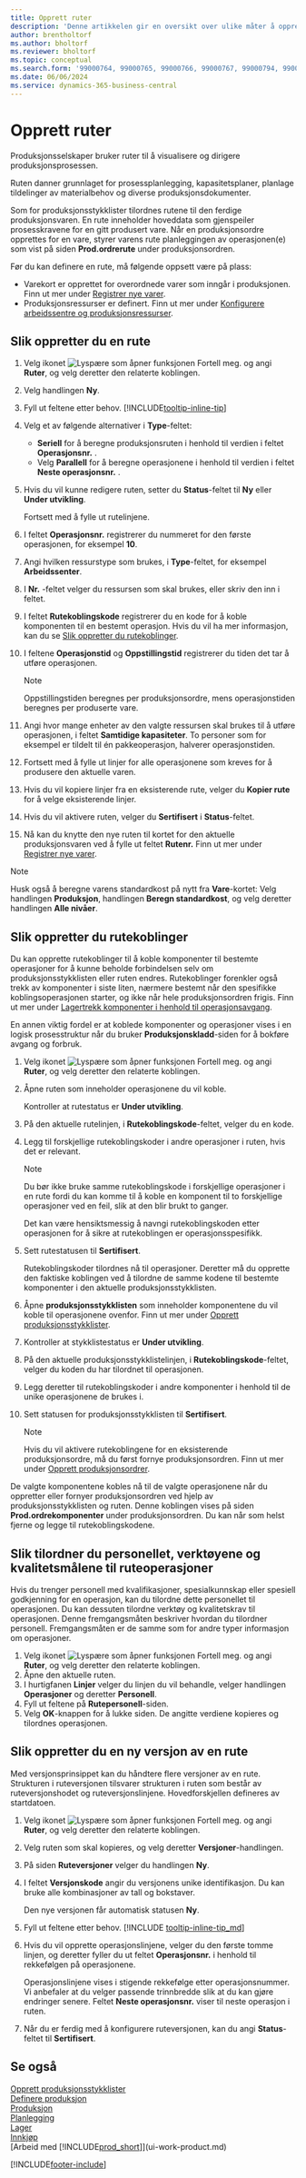 ```yaml
---
title: Opprett ruter
description: 'Denne artikkelen gir en oversikt over ulike måter å opprette ruter på, inkludert nødvendige krav og hvordan du oppretter rutekoblinger.'
author: brentholtorf
ms.author: bholtorf
ms.reviewer: bholtorf
ms.topic: conceptual
ms.search.form: '99000764, 99000765, 99000766, 99000767, 99000794, 99000796, 99000798, 99000806, 99000808, 99000810, 99000817, 99000834, 99000835, 99000836, 99000837, 99000840, 99000841, 99000844, 99000845'
ms.date: 06/06/2024
ms.service: dynamics-365-business-central
---
```

# <a name="create-routings"></a>Opprett ruter

Produksjonsselskaper bruker ruter til å visualisere og dirigere produksjonsprosessen.

Ruten danner grunnlaget for prosessplanlegging, kapasitetsplaner, planlage tildelinger av materialbehov og diverse produksjonsdokumenter.  

Som for produksjonsstykklister tilordnes rutene til den ferdige produksjonsvaren. En rute inneholder hoveddata som gjenspeiler prosesskravene for en gitt produsert vare. Når en produksjonsordre opprettes for en vare, styrer varens rute planleggingen av operasjonen(e) som vist på siden **Prod.ordrerute** under produksjonsordren.  

Før du kan definere en rute, må følgende oppsett være på plass:  

- Varekort er opprettet for overordnede varer som inngår i produksjonen. Finn ut mer under [Registrer nye varer](inventory-how-register-new-items.md).
- Produksjonsressurser er definert. Finn ut mer under [Konfigurere arbeidssentre og produksjonsressurser](production-how-to-set-up-work-and-machine-centers.md).

## <a name="to-create-a-routing"></a>Slik oppretter du en rute

1. Velg ikonet ![Lyspære som åpner funksjonen Fortell meg.](media/ui-search/search_small.png "Fortell hva du vil gjøre") og angi **Ruter**, og velg deretter den relaterte koblingen.  
2. Velg handlingen **Ny**.  
3. Fyll ut feltene etter behov. [!INCLUDE[tooltip-inline-tip](includes/tooltip-inline-tip_md.md)]
4. Velg et av følgende alternativer i **Type**-feltet:
   - **Seriell** for å beregne produksjonsruten i henhold til verdien i feltet **Operasjonsnr.** .  
   - Velg **Parallell** for å beregne operasjonene i henhold til verdien i feltet **Neste operasjonsnr.** .  
5. Hvis du vil kunne redigere ruten, setter du **Status**-feltet til **Ny** eller **Under utvikling**.  

    Fortsett med å fylle ut rutelinjene.
6. I feltet **Operasjonsnr.** registrerer du nummeret for den første operasjonen, for eksempel  **10**.  
7. Angi hvilken ressurstype som brukes, i **Type**-feltet, for eksempel **Arbeidssenter**.  
8. I **Nr.** -feltet velger du ressursen som skal brukes, eller skriv den inn i feltet.  
9. I feltet **Rutekoblingskode** registrerer du en kode for å koble komponenten til en bestemt operasjon. Hvis du vil ha mer informasjon, kan du se [Slik oppretter du rutekoblinger](production-how-to-create-routings.md#to-create-routing-links).
10. I feltene **Operasjonstid** og **Oppstillingstid** registrerer du tiden det tar å utføre operasjonen.

     > [!NOTE]
     > Oppstillingstiden beregnes per produksjonsordre, mens operasjonstiden beregnes per produserte vare.  

11. Angi hvor mange enheter av den valgte ressursen skal brukes til å utføre operasjonen, i feltet **Samtidige kapasiteter**. To personer som for eksempel er tildelt til én pakkeoperasjon, halverer operasjonstiden.  
12. Fortsett med å fylle ut linjer for alle operasjonene som kreves for å produsere den aktuelle varen.  
13. Hvis du vil kopiere linjer fra en eksisterende rute, velger du **Kopier rute** for å velge eksisterende linjer.  
14. Hvis du vil aktivere ruten, velger du **Sertifisert** i **Status**-feltet.  
15. Nå kan du knytte den nye ruten til kortet for den aktuelle produksjonsvaren ved å fylle ut feltet **Rutenr.** Finn ut mer under [Registrer nye varer](inventory-how-register-new-items.md).  

> [!NOTE]  
> Husk også å beregne varens standardkost på nytt fra **Vare**-kortet: Velg handlingen **Produksjon**, handlingen **Beregn standardkost**, og velg deretter handlingen **Alle nivåer**.  

## <a name="to-create-routing-links"></a>Slik oppretter du rutekoblinger

Du kan opprette rutekoblinger til å koble komponenter til bestemte operasjoner for å kunne beholde forbindelsen selv om produksjonsstykklisten eller ruten endres. Rutekoblinger forenkler også trekk av komponenter i siste liten, nærmere bestemt når den spesifikke koblingsoperasjonen starter, og ikke når hele produksjonsordren frigis. Finn ut mer under [Lagertrekk komponenter i henhold til operasjonsavgang](production-how-to-flush-components-according-to-operation-output.md).  

En annen viktig fordel er at koblede komponenter og operasjoner vises i en logisk prosesstruktur når du bruker **Produksjonskladd**-siden for å bokføre avgang og forbruk.  

1. Velg ikonet ![Lyspære som åpner funksjonen Fortell meg.](media/ui-search/search_small.png "Fortell hva du vil gjøre") og angi **Ruter**, og velg deretter den relaterte koblingen.  
2. Åpne ruten som inneholder operasjonene du vil koble.  

    Kontroller at rutestatus er **Under utvikling**.  

3. På den aktuelle rutelinjen, i **Rutekoblingskode**-feltet, velger du en kode.  
4. Legg til forskjellige rutekoblingskoder i andre operasjoner i ruten, hvis det er relevant.  

    > [!NOTE]  
    > Du bør ikke bruke samme rutekoblingskode i forskjellige operasjoner i en rute fordi du kan komme til å koble en komponent til to forskjellige operasjoner ved en feil, slik at den blir brukt to ganger.  
    >
    > Det kan være hensiktsmessig å navngi rutekoblingskoden etter operasjonen for å sikre at rutekoblingen er operasjonsspesifikk.

5. Sett rutestatusen til **Sertifisert**.  

    Rutekoblingskoder tilordnes nå til operasjoner. Deretter må du opprette den faktiske koblingen ved å tilordne de samme kodene til bestemte komponenter i den aktuelle produksjonsstykklisten.  

6. Åpne **produksjonsstykklisten** som inneholder komponentene du vil koble til operasjonene ovenfor. Finn ut mer under [Opprett produksjonsstykklister](production-how-to-create-production-boms.md).
7. Kontroller at stykklistestatus er **Under utvikling**.  
8. På den aktuelle produksjonsstykklistelinjen, i **Rutekoblingskode**-feltet, velger du koden du har tilordnet til operasjonen.  
9. Legg deretter til rutekoblingskoder i andre komponenter i henhold til de unike operasjonene de brukes i.  
10. Sett statusen for produksjonsstykklisten til **Sertifisert**.  

    > [!NOTE]  
    > Hvis du vil aktivere rutekoblingene for en eksisterende produksjonsordre, må du først fornye produksjonsordren. Finn ut mer under [Opprett produksjonsordrer](production-how-to-create-production-orders.md).  

De valgte komponentene kobles nå til de valgte operasjonene når du oppretter eller fornyer produksjonsordren ved hjelp av produksjonsstykklisten og ruten. Denne koblingen vises på siden **Prod.ordrekomponenter** under produksjonsordren. Du kan når som helst fjerne og legge til rutekoblingskodene.

## <a name="to-assign-personnel-tools-and-quality-measures-to-routing-operations"></a>Slik tilordner du personellet, verktøyene og kvalitetsmålene til ruteoperasjoner

Hvis du trenger personell med kvalifikasjoner, spesialkunnskap eller spesiell godkjenning for en operasjon, kan du tilordne dette personellet til operasjonen. Du kan dessuten tilordne verktøy og kvalitetskrav til operasjonen. Denne fremgangsmåten beskriver hvordan du tilordner personell. Fremgangsmåten er de samme som for andre typer informasjon om operasjoner.

1. Velg ikonet ![Lyspære som åpner funksjonen Fortell meg.](media/ui-search/search_small.png "Fortell hva du vil gjøre") og angi **Ruter**, og velg deretter den relaterte koblingen.  
2. Åpne den aktuelle ruten.  
3. I hurtigfanen **Linjer** velger du linjen du vil behandle, velger handlingen **Operasjoner** og deretter **Personell**.  
4. Fyll ut feltene på **Rutepersonell**-siden.  
5. Velg **OK**-knappen for å lukke siden. De angitte verdiene kopieres og tilordnes operasjonen.  

## <a name="to-create-a-new-version-of-a-routing"></a>Slik oppretter du en ny versjon av en rute

Med versjonsprinsippet kan du håndtere flere versjoner av en rute. Strukturen i ruteversjonen tilsvarer strukturen i ruten som består av ruteversjonshodet og ruteversjonslinjene. Hovedforskjellen defineres av startdatoen.  

1. Velg ikonet ![Lyspære som åpner funksjonen Fortell meg.](media/ui-search/search_small.png "Fortell hva du vil gjøre") og angi **Ruter**, og velg deretter den relaterte koblingen.  
2. Velg ruten som skal kopieres, og velg deretter **Versjoner**-handlingen.  
3. På siden **Ruteversjoner** velger du handlingen **Ny**.
4. I feltet **Versjonskode** angir du versjonens unike identifikasjon. Du kan bruke alle kombinasjoner av tall og bokstaver.  

    Den nye versjonen får automatisk statusen **Ny**.  
5. Fyll ut feltene etter behov. [!INCLUDE [tooltip-inline-tip_md](../archive/SetupAndAdministration/includes/tooltip-inline-tip_md.md)]
6. Hvis du vil opprette operasjonslinjene, velger du den første tomme linjen, og deretter fyller du ut feltet **Operasjonsnr.** i henhold til rekkefølgen på operasjonene.

    Operasjonslinjene vises i stigende rekkefølge etter operasjonsnummer. Vi anbefaler at du velger passende trinnbredde slik at du kan gjøre endringer senere. Feltet **Neste operasjonsnr.** viser til neste operasjon i ruten.

7. Når du er ferdig med å konfigurere ruteversjonen, kan du angi **Status**-feltet til **Sertifisert**.

## <a name="see-also"></a>Se også

[Opprett produksjonsstykklister](production-how-to-create-production-boms.md)  
[Definere produksjon](production-configure-production-processes.md)  
[Produksjon](production-manage-manufacturing.md)  
[Planlegging](production-planning.md)  
[Lager](inventory-manage-inventory.md)  
[Innkjøp](purchasing-manage-purchasing.md)  
[Arbeid med [!INCLUDE[prod_short](includes/prod_short.md)]](ui-work-product.md)  


[!INCLUDE[footer-include](includes/footer-banner.md)]
